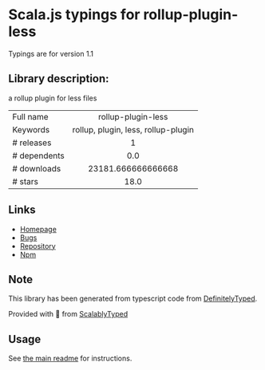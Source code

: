 
# Scala.js typings for rollup-plugin-less

Typings are for version 1.1

## Library description:
a rollup plugin for less files

|                    |                 |
| ------------------ | :-------------: |
| Full name          | rollup-plugin-less |
| Keywords           | rollup, plugin, less, rollup-plugin |
| # releases         | 1 |
| # dependents       | 0.0 |
| # downloads        | 23181.666666666668 |
| # stars            | 18.0 |

## Links
- [Homepage](https://github.com/xiaofuzi/rollup-plugin-less#readme)
- [Bugs](https://github.com/xiaofuzi/rollup-plugin-less/issues)
- [Repository](https://github.com/xiaofuzi/rollup-plugin-less)
- [Npm](https://www.npmjs.com/package/rollup-plugin-less)
    


## Note
This library has been generated from typescript code from [DefinitelyTyped](https://definitelytyped.org).

Provided with :purple_heart: from [ScalablyTyped](https://github.com/oyvindberg/ScalablyTyped)

## Usage
See [the main readme](../../readme.md) for instructions.


